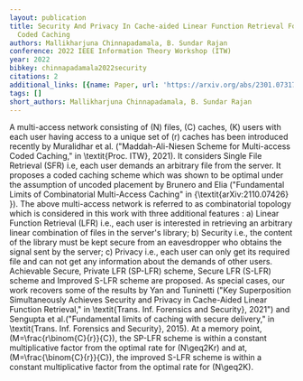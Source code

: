 ```yaml
---
layout: publication
title: Security And Privacy In Cache-aided Linear Function Retrieval For Multi-access
  Coded Caching
authors: Mallikharjuna Chinnapadamala, B. Sundar Rajan
conference: 2022 IEEE Information Theory Workshop (ITW)
year: 2022
bibkey: chinnapadamala2022security
citations: 2
additional_links: [{name: Paper, url: 'https://arxiv.org/abs/2301.07317'}]
tags: []
short_authors: Mallikharjuna Chinnapadamala, B. Sundar Rajan
---
```

A multi-access network consisting of \(N\) files, \(C\) caches, \(K\) users with
each user having access to a unique set of \(r\) caches has been introduced
recently by Muralidhar et al. ("Maddah-Ali-Niesen Scheme for Multi-access Coded
Caching," in \textit\{Proc. ITW\}, 2021). It considers Single File Retrieval
(SFR) i.e, each user demands an arbitrary file from the server. It proposes a
coded caching scheme which was shown to be optimal under the assumption of
uncoded placement by Brunero and Elia ("Fundamental Limits of Combinatorial
Multi-Access Caching" in \{\textit\{arXiv:2110.07426\} \}). The above multi-access
network is referred to as combinatorial topology which is considered in this
work with three additional features : a) Linear Function Retrieval (LFR) i.e.,
each user is interested in retrieving an arbitrary linear combination of files
in the server's library; b) Security i.e., the content of the library must be
kept secure from an eavesdropper who obtains the signal sent by the server; c)
Privacy i.e., each user can only get its required file and can not get any
information about the demands of other users. Achievable Secure, Private LFR
(SP-LFR) scheme, Secure LFR (S-LFR) scheme and Improved S-LFR scheme are
proposed. As special cases, our work recovers some of the results by Yan and
Tuninetti ("Key Superposition Simultaneously Achieves Security and Privacy in
Cache-Aided Linear Function Retrieval," in \textit\{Trans. Inf. Forensics and
Security\}, 2021") and Sengupta et al.("Fundamental limits of caching with
secure delivery," in \textit\{Trans. Inf. Forensics and Security\}, 2015). At a
memory point, \(M=\frac\{r\binom\{C\}\{r\}\}\{C\}\), the SP-LFR scheme is within a
constant multiplicative factor from the optimal rate for \(N\geq2Kr\) and at,
\(M=\frac\{\binom\{C\}\{r\}\}\{C\}\), the improved S-LFR scheme is within a constant
multiplicative factor from the optimal rate for \(N\geq2K\).